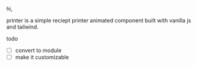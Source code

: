 hi,

printer is a simple reciept printer animated component built with vanilla js and tailwind.

todo
 - [ ] convert to module
 - [ ] make it customizable
